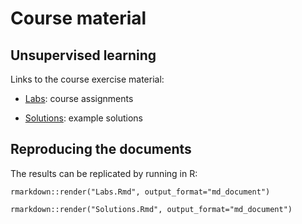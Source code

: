 # Course material

## Unsupervised learning

Links to the course exercise material:

- [Labs](Labs.md): course assignments

- [Solutions](Solutions.md): example solutions



## Reproducing the documents

The results can be replicated by running in R:

`rmarkdown::render("Labs.Rmd", output_format="md_document")`

`rmarkdown::render("Solutions.Rmd", output_format="md_document")`